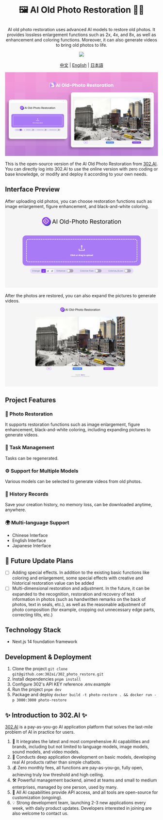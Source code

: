# <p align="center">🖼️ AI Old Photo Restoration 🚀✨</p>

<p align="center">AI old photo restoration uses advanced AI models to restore old photos. It provides lossless enlargement functions such as 2x, 4x, and 8x, as well as enhancement and coloring functions. Moreover, it can also generate videos to bring old photos to life.</p>

<p align="center"><a href="https://302.ai/en/tools/restoration/" target="blank"><img src="https://file.302ai.cn/gpt/imgs/github/302_badge.png" /></a></p >

<p align="center"><a href="README_zh.md">中文</a> | <a href="README.md">English</a> | <a href="README_ja.md">日本語</a></p>

![pic-tool](docs/AI老照片修复en.png)      

This is the open-source version of the AI Old Photo Restoration from [302.AI](https://302.ai). You can directly log into 302.AI to use the online version with zero coding or base knowledge, or modify and deploy it according to your own needs.

## Interface Preview
After uploading old photos, you can choose restoration functions such as image enlargement, figure enhancement, and black-and-white coloring.
![pic-tool](docs/en/老照片英1.png)      

After the photos are restored, you can also expand the pictures to generate videos.
![pic-tool](docs/en/老照片英2.png)

## Project Features

### 🎥 Photo Restoration
It supports restoration functions such as image enlargement, figure enhancement, black-and-white coloring, including expanding pictures to generate videos.
### 🔄 Task Management
Tasks can be regenerated.
### ⚙️ Support for Multiple Models
Various models can be selected to generate videos from old photos.
### 📜 History Records
Save your creation history, no memory loss, can be downloaded anytime, anywhere.
### 🌍 Multi-language Support
- Chinese Interface
- English Interface
- Japanese Interface

## 🚩 Future Update Plans
- [ ] Adding special effects. In addition to the existing basic functions like coloring and enlargement, some special effects with creative and historical restoration value can be added
- [ ] Multi-dimensional restoration and adjustment. In the future, it can be expanded to the recognition, restoration and recovery of text information in photos (such as handwritten remarks on the back of photos, text in seals, etc.), as well as the reasonable adjustment of photo composition (for example, cropping out unnecessary edge parts, correcting tilts, etc.)

## Technology Stack

- Next.js 14 foundation framework

## Development & Deployment

1. Clone the project `git clone git@github.com:302ai/302_photo_restore.git`
2. Install dependencies `pnpm install`
3. Configure 302's API KEY reference .env.example
4. Run the project `pnpm dev`
5. Package and deploy `docker build -t photo-restore . && docker run -p 3000:3000 photo-restore`


## ✨ Introduction to 302.AI ✨

[302.AI](https://302.ai) is a pay-as-you-go AI application platform that solves the last-mile problem of AI in practice for users.

1. 🧠 It integrates the latest and most comprehensive AI capabilities and brands, including but not limited to language models, image models, sound models, and video models.
2. 🚀 Conducts deep application development on basic models, developing real AI products rather than simple chatbots.
3. 💰 Zero monthly fees, all functions are pay-as-you-go, fully open, achieving truly low threshold and high ceiling.
4. 🛠 Powerful management backend, aimed at teams and small to medium enterprises, managed by one person, used by many.
5. 🔗 All AI capabilities provide API access, and all tools are open-source for customization (ongoing).
6. 💡 Strong development team, launching 2-3 new applications every week, with daily product updates. Developers interested in joining are also welcome to contact us.
